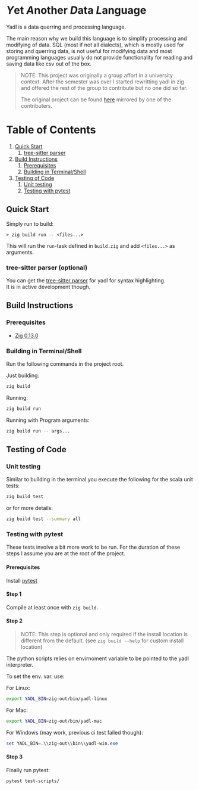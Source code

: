 # *Y*et *A*nother *D*ata *L*anguage

Yadl is a data querring and processing language.

The main reason why we build this language is to simplify processing and
modifying of data. SQL (most if not all dialects), which is mostly used
for storing and querring data, is not useful for modifying data and most
programming languages usually do not provide functionality for reading and
saving data like csv out of the box.

> NOTE: This project was originally a group affort in a university context.
> After the semester was over I started rewritting yadl in zig and offered
> the rest of the group to contribute but no one did so far.
>
> The original project can be found [here](https://github.com/julianjumper/yadl) mirrored by
> one of the contributers.

# Table of Contents

1. [Quick Start](#quick)
    1. [tree-sitter parser](#parser)
3. [Build Instructions](#build)
    1. [Prerequisites](#pre)
    2. [Building in Terminal/Shell](#build_sh)
4. [Testing of Code](#testing)
    1. [Unit testing](#unit)
    1. [Testing with pytest](#python)

## Quick Start <a name="quick"></a>

Simply run to build:

```shell
> zig build run -- <files...>
```

This will run the `run`-task defined in `build.zig` and add `<files...>` as arguments.

### tree-sitter parser (optional) <a name="parser"></a>

You can get the [tree-sitter parser](https://github.com/DeSc1998/tree-sitter-yadl) for yadl
for syntax highlighting. \
It is in active development though.

## Build Instructions <a name="build"></a>

### Prerequisites <a name="pre"></a>

- [Zig 0.13.0](https://ziglang.org/download/)

### Building in Terminal/Shell <a name="build_sh"></a>

Run the following commands in the project root.

Just building:

```sh
zig build
```

Running:

```sh
zig build run
```

Running with Program arguments:

```sh
zig build run -- args...
```

## Testing of Code <a name="testing"></a>

### Unit testing <a name="unit"></a>

Similar to building in the terminal you execute the following for the scala unit tests:

```sh
zig build test
```
or for more details:

```sh
zig build test --summary all
```

### Testing with pytest <a name="python"></a>

These tests involve a bit more work to be run.
For the duration of these steps I assume you are at the root of the project.

#### Prerequisites

Install [pytest](https://pypi.org/project/pytest/)

#### Step 1

Compile at least once with `zig build`.

#### Step 2

> NOTE: This step is optional and only required if the install location is different
> from the default. (see `zig build --help` for custom install location)

The python scripts relies on envirnoment variable to be pointed to the yadl interpreter.

To set the env. var. use:

For Linux:
```sh
export YADL_BIN=zig-out/bin/yadl-linux
```
For Mac:
```sh
export YADL_BIN=zig-out/bin/yadl-mac
```

For Windows (may work, previous ci test failed though):
```powershell
set YADL_BIN=.\\zig-out\\bin\\yadl-win.exe
```

#### Step 3

Finally run pytest:
```sh
pytest test-scripts/
```


